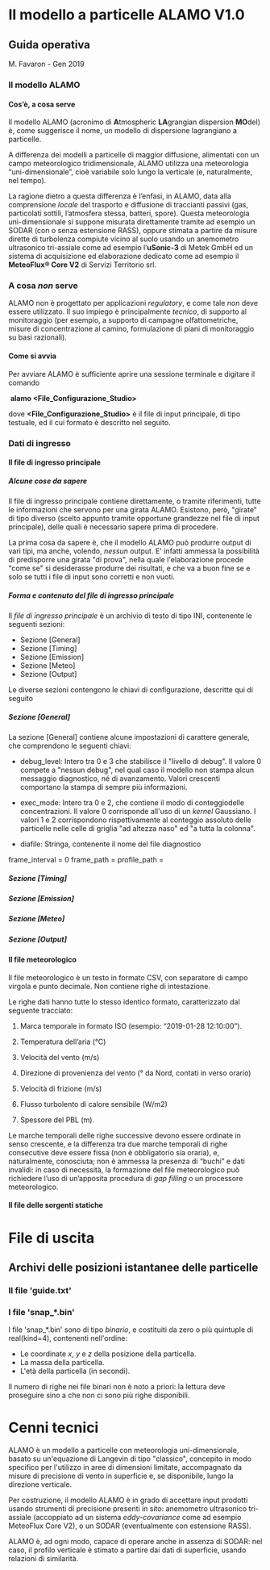 # Il modello a particelle ALAMO V1.0

## Guida operativa

M. Favaron - Gen 2019

### Il modello ALAMO

#### Cos’è, a cosa serve

Il modello ALAMO (acronimo di **A**tmospheric **LA**grangian dispersion **MO**del) è, come suggerisce il nome, un modello di dispersione lagrangiano a particelle.

A differenza dei modelli a particelle di maggior diffusione, alimentati con un campo meteorologico tridimensionale, ALAMO utilizza una meteorologia “uni-dimensionale”, cioè variabile solo lungo la verticale (e, naturalmente, nel tempo).

La ragione dietro a questa differenza è l’enfasi, in ALAMO, data alla comprensione *locale* del trasporto e diffusione di traccianti passivi (gas, particolati sottili, l’atmosfera stessa, batteri, spore). Questa meteorologia uni-dimensionale si suppone misurata direttamente tramite ad esempio un SODAR (con o senza estensione RASS), oppure stimata a partire da misure dirette di turbolenza compiute vicino al suolo usando un anemometro ultrasonico tri-assiale come ad esempio l’**uSonic-3** di Metek GmbH ed un sistema di acquisizione ed elaborazione dedicato come ad esempio il **MeteoFlux® Core V2** di Servizi Territorio srl.

### A cosa _non_ serve

ALAMO non è progettato per applicazioni *regulatory*, e come tale *non* deve essere utilizzato. Il suo impiego è principalmente *tecnico*, di supporto al monitoraggio (per esempio, a supporto di campagne olfattometriche, misure di concentrazione al camino, formulazione di piani di monitoraggio su basi razionali).

#### Come si avvia

Per avviare ALAMO è sufficiente aprire una sessione terminale e digitare il comando

​            **alamo <File_Configurazione_Studio>**

dove **<File_Configurazione_Studio>** è il file di input principale, di tipo testuale, ed il cui formato è descritto nel seguito.

### Dati di ingresso

#### Il file di ingresso principale

##### Alcune cose da sapere

Il file di ingresso principale contiene direttamente, o tramite riferimenti, tutte le informazioni che servono per una girata ALAMO. Esistono, però, "girate" di tipo diverso (scelto appunto tramite opportune grandezze nel file di input principale), delle quali è necessario sapere prima di procedere.

La prima cosa da sapere è, che il modello ALAMO può produrre output di vari tipi, ma anche, volendo, _nessun_ output. E' infatti ammessa la possibilità di predisporre una girata "di prova", nella quale l'elaborazione procede "come se" si desiderasse produrre dei risultati, e che va a buon fine se e solo se tutti i file di input sono corretti e non vuoti.

##### Forma e contenuto del file di ingresso principale

Il *file di ingresso principale* è un archivio di testo di tipo INI, contenente le seguenti sezioni:

* Sezione [General]
* Sezione [Timing]
* Sezione [Emission]
* Sezione [Meteo]
* Sezione [Output]

Le diverse sezioni contengono le chiavi di configurazione, descritte qui di seguito

##### Sezione [General]

La sezione [General] contiene alcune impostazioni di carattere generale, che comprendono le seguenti chiavi:

* debug_level: Intero tra 0 e 3 che stabilisce il "livello di debug". Il valore 0 compete a "nessun debug", nel qual caso il modello non stampa alcun messaggio diagnostico, né di avanzamento. Valori crescenti comportano la stampa di sempre più informazioni.

* exec_mode: Intero tra 0 e 2, che contiene il modo di conteggiodelle concentrazioni. Il valore 0 corrisponde all'uso di un _kernel_ Gaussiano. I valori 1 e 2 corrispondono rispettivamente al conteggio assoluto delle particelle nelle celle di griglia "ad altezza naso" ed "a tutta la colonna".

* diafile: Stringa, contenente il nome del file diagnostico

frame_interval = 0
frame_path     = 
profile_path   = 


##### Sezione [Timing]

##### Sezione [Emission]

##### Sezione [Meteo]

##### Sezione [Output]



#### Il file meteorologico

Il file meteorologico è un testo in formato CSV, con separatore di campo virgola e punto decimale. Non contiene righe di intestazione.

Le righe dati hanno tutte lo stesso identico formato, caratterizzato dal seguente tracciato:

1. Marca temporale in formato ISO (esempio: “2019-01-28 12:10:00”).

2. Temperatura dell’aria (°C)

3. Velocità del vento (m/s)

4. Direzione di provenienza del vento (° da Nord, contati in verso orario)

5. Velocità di frizione (m/s)

6. Flusso turbolento di calore sensibile (W/m2)

7. Spessore del PBL (m).

Le marche temporali delle righe successive devono essere ordinate in senso crescente, e la differenza tra due marche temporali di righe consecutive deve essere fissa (non è obbligatorio sia oraria), e, naturalmente, conosciuta; non è ammessa la presenza di “buchi” e dati invalidi: in caso di necessità, la formazione del file meteorologico può richiedere l’uso di un’apposita procedura di *gap filling* o un processore meteorologico.

#### Il file delle sorgenti statiche

# File di uscita

## Archivi delle posizioni istantanee delle particelle
### Il file 'guide.txt'

### I file 'snap_*.bin'

I file 'snap_*.bin' sono di tipo _binario_, e costituiti da zero o più quintuple di real(kind=4), contenenti nell'ordine:
* Le coordinate _x_, _y_ e _z_ della posizione della particella.
* La massa della particella.
* L'età della particella (in secondi).

Il numero di righe nei file binari non è noto a priori: la lettura deve proseguire sino a che non ci sono più righe disponibili.

# Cenni tecnici

ALAMO è un modello a particelle con meteorologia uni-dimensionale, basato su un'equazione di Langevin di tipo "classico", concepito in modo specifico per l'utilizzo in aree di dimensioni limitate, accompagnato da misure di precisione di vento in superficie e, se disponibile, lungo la direzione verticale.

Per costruzione, il modello ALAMO è in grado di accettare input prodotti usando strumenti di precisione presenti in sito: anemometro ultrasonico tri-assiale (accoppiato ad un sistema _eddy-covariance_ come ad esempio MeteoFlux Core V2), o un SODAR (eventualmente con estensione RASS).

ALAMO è, ad ogni modo, capace di operare anche in assenza di SODAR: nel caso, il profilo verticale è stimato a partire dai dati di superficie, usando relazioni di similarità.




